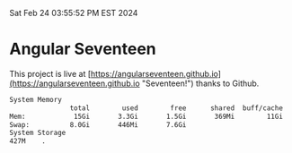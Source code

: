 Sat Feb 24 03:55:52 PM EST 2024

# Angular Seventeen


This project is live at [https://angularseventeen.github.io](https://angularseventeen.github.io "Seventeen!") thanks to Github.

```bash
System Memory
               total        used        free      shared  buff/cache   available
Mem:            15Gi       3.3Gi       1.5Gi       369Mi        11Gi        12Gi
Swap:          8.0Gi       446Mi       7.6Gi
System Storage
427M	.
```
